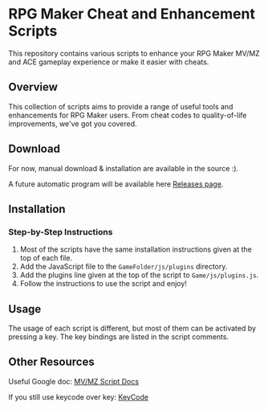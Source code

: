 # RPG Maker Cheat and Enhancement Scripts

This repository contains various scripts to enhance your RPG Maker MV/MZ and ACE gameplay experience or make it easier with cheats.

## Overview

This collection of scripts aims to provide a range of useful tools and enhancements for RPG Maker users. From cheat codes to quality-of-life improvements, we've got you covered.

## Download

For now, manual download & installation are available in the source :).

A future automatic program will be available here [Releases page](https://github.com/your-actual-repo-name/rpg-maker-scripts/releases).

## Installation

### Step-by-Step Instructions

1. Most of the scripts have the same installation instructions given at the top of each file.
2. Add the JavaScript file to the `GameFolder/js/plugins` directory.
3. Add the plugins line given at the top of the script to `Game/js/plugins.js`.
4. Follow the instructions to use the script and enjoy!

## Usage

The usage of each script is different, but most of them can be activated by pressing a key. The key bindings are listed in the script comments.

## Other Resources

Useful Google doc:
[MV/MZ Script Docs](https://docs.google.com/spreadsheets/d/1-Oa0cRGpjC8L5JO8vdMwOaYMKO75dtfKDOetnvh7OHs/edit?gid=0#gid=0)

If you still use keycode over key:
[KeyCode](https://www.toptal.com/developers/keycode)
